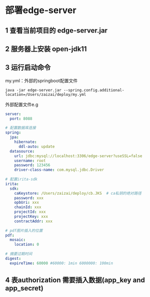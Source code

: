 # 部署edge-server

## 1 查看当前项目的 edge-server.jar

## 2 服务器上安装 open-jdk11

## 3 运行启动命令

my.yml：外部的springboot配置文件
```shell
java -jar edge-server.jar --spring.config.additional-location=/Users/zaizai/deploy/my.yml 
```

外部配置文件e.g
```yaml
server:
  port: 8088
  
# 配置数据库连接
spring:
  jpa:
    hibernate:
      ddl-auto: update
  datasource:
    url: jdbc:mysql://localhost:3306/edge-server?useSSL=false
    username: root
    password: 123456
    driver-class-name: com.mysql.jdbc.Driver
  
# 配置irita-sdk
irita:
  sdk:
    caKeystore: /Users/zaizai/deploy/cb.JKS  # ca私钥的绝对路径
    password: xxx
    opbUri: xxx
    chainId: xxx
    projectId: xxx
    projectKey: xxx
    contractAddr: xxx
  
# pdf图片插入的位置
pdf:
  mosaic:
    location: 0
  
# 摘要过期时间
digest:
  expireTime: 60000 #60000: 1min 6000000: 100min
```

## 4 表authorization 需要插入数据(app_key and app_secret)